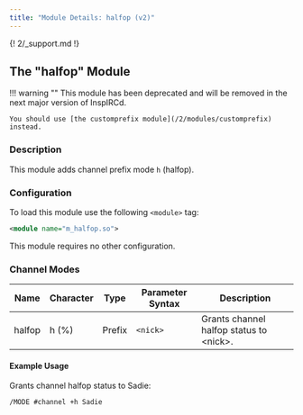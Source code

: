 ```yaml
---
title: "Module Details: halfop (v2)"
---
```


{! 2/_support.md !}

## The "halfop" Module

!!! warning ""
    This module has been deprecated and will be removed in the next major version of InspIRCd.

    You should use [the customprefix module](/2/modules/customprefix) instead.

### Description

This module adds channel prefix mode `h` (halfop).

### Configuration

To load this module use the following `<module>` tag:

```xml
<module name="m_halfop.so">
```

This module requires no other configuration.

### Channel Modes

Name   | Character | Type      | Parameter Syntax | Description
------ | --------- | --------- | ---------------- | -----------
halfop | h (%)     | Prefix    | `<nick>`         | Grants channel halfop status to &lt;nick&gt;.

#### Example Usage

Grants channel halfop status to Sadie:

```plaintext
/MODE #channel +h Sadie
```
